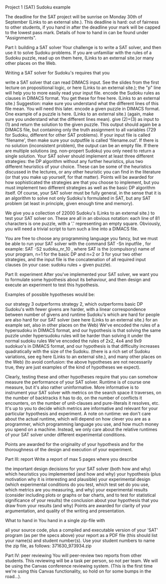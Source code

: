 Project 1 (SAT)
Sudoku example

The deadline for the SAT project will be sunrise on Monday 30th of September (Links to an external site.). This deadline is hard: out of fairness to other students, if you hand in after the deadline your mark will be capped to the lowest pass mark. Details of how to hand in can be found under "Assignments".

Part I: building a SAT solver
Your challenge is to write a SAT solver, and then use it to solve Sudoku problems. If you are unfamiliar with the rules of a Sudoku puzzle, read up on them here, (Links to an external site.)or many other places on the Web.

Writing a SAT solver for Sudoku's requires that you

write a SAT solver that can read DIMACS input. See the slides from the first lecture on propositional logic, or here (Links to an external site.); the "p" line will help you to more easily read your input file.
encode the Sudoku rules as clauses in DIMACS format. You get these for free here. (Links to an external site.) Suggestion: make sure you understand what the different lines of this file mean. You will need this later.
encode a given puzzle in DIMACS format. One example of a puzzle is here. (Links to an external site.) (again, make sure you understand what the different lines mean).
give (2)+(3) as input to (1) and return the solution to the given puzzle. This output should again be a DIMACS file, but containing only the truth assignment to all variables (729 for Sudoku, different for other SAT problems). If your input file is called 'filename', then make sure your outputfile is called 'filename.out'. If there is no solution (inconsistent problem), the output can be an empty file. If there are multiple solutions (eg. non-propert Sudoku) you only need to return a single solution. Your SAT solver should implement at least three different strategies: the DP algorithm without any further heuristics, plus two different heuristics of your choice. These can be some of the heuristics discussed in the lectures, or any other heuristic you can find in the literature (or that you make up yourself, for that matter). Points will be awarded for how sophisticated the strategies are that you choose to implement, but you must implement two different strategies as well as the basic DP algorithm itself.
Of course, your SAT solver must be fully general, in the sense that it is an algorithm to solve not only Sudoku's formulated in SAT, but any SAT problem (at least in principle, given enough time and memory).

We give you a collection of 22000 Sudoku's (Links to an external site.) to test your SAT solver on. These are all in an obvious notation: each line of 81 characters is one puzzle, with a '.' representing an empty square. Obviously, you will need a trivial script to turn such a line into a DIMACS file.

You are free to choose any programming language you fancy, but we must be able to run your SAT solver with the command SAT -Sn inputfile , for example: SAT -S2 sudoku_nr_10 , where SAT is the (compulsory) name of your program, n=1 for the basic DP and n=2 or 3 for your two other strategies, and the input file is the concatenation of all required input clauses (in your case: sudoku rules + given puzzle).

Part II: experiment
After you've implemented your SAT solver, we want you to formulate some hypothesis about its behaviour, and then design and execute an experiment to test this hypothesis.

Examples of possible hypotheses would be:

our strategy 3 outperforms strategy 2, which outperforms basic DP Sudoku's with fewer givens are harder, with a linear correspondence between number of givens and runtime Sudoku's which are hard for people are also hard for our SAT solver (see here (Links to an external site.) for an example set, also in other places on the Web) We've encoded the rules of a hypersudoku in DIMACS format, and our hypothesis is that solving the same puzzle under hypersudoku rules will be harder than solving it under the normal sudoku rules We've encoded the rules of 2x2, 4x4 and 9x9 sudokuo's in DIMACS format, and our hypothesis is that difficulty increases quadratically with the size of the Sudoku. (there is a rich set of Sudoku variations, see eg here (Links to an external site.), and many other places on the Web) (to avoid confusion: the above hypotheses are not necessarily true, they are just examples of the kind of hypotheses we expect).

Clearly, testing these and other hypotheses require that you can somehow measure the performance of your SAT solver. Runtime is of course one measure, but it's also rather uninformative. More informative is to instrument your SAT solver with metrics on the search space it traverses, on the number of backtracks it has to do, on the number of conflicts it encounters, on the number of unit-clauses and pure-literals it resolves, etc. It's up to you to decide which metrics are informative and relevant for your particular hypothesis and experiment. A note on runtime: we don't care about the actual runtime, which will depend on how clever you are as a programmer, which programming language you use, and how much money you spend on a machine. Instead, we only care about the relative runtimes of your SAT solver under different experimental conditions.

Points are awarded for the originality of your hypothesis and for the thoroughness of the design and execution of your experiment.

Part III: report
Write a report of max 5 pages where you describe

the important design decisions for your SAT solver (both how and why) which heuristics you implemented (and how and why) your hypothesis (plus motivation why it is interesting and plausible) your experimental design (which experimental conditions do you test, which test set do you use, which metrics are you measuring, and why) your experimental results (consider including plots or graphs or bar charts, and to test for statistical significance of your results) the conclusion about your hypothesis that you draw from your results (and why) Points are awarded for clarity of your argumentation, and quality of the writing and presentation.

What to hand in You hand in a single zip-file with

all your source code, plus a compiled and executable version of your 'SAT' program (as per the specs above) your report as a PDF file (this should list your name(s) and student number(s). Use your student numbers to name the zip file, as follows: 371630_973934.zip

Part IV: peer reviewing
You will peer-review two reports from other students. This reviewing will be a task per person, so not per team. We will be using the Canvas conference reviewing system. (This is the first time we're using this Canvas functionality, so hold on for some bumps in the road...).
